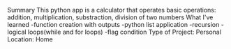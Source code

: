 Summary 
This python app is a calculator that operates basic operations: addition, multiplication, substraction, division of two numbers
What I've learned
-function creation with outputs
-python list application 
-recursion
-logical loops(while and for loops)
-flag condition 
Type of Project: Personal
Location: Home

